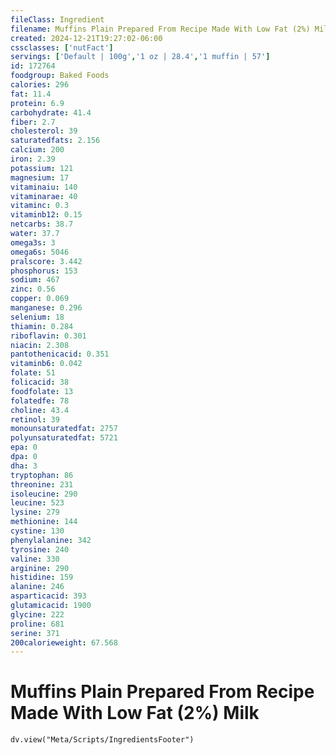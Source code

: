 ```yaml
---
fileClass: Ingredient
filename: Muffins Plain Prepared From Recipe Made With Low Fat (2%) Milk
created: 2024-12-21T19:27:02-06:00
cssclasses: ['nutFact']
servings: ['Default | 100g','1 oz | 28.4','1 muffin | 57']
id: 172764
foodgroup: Baked Foods
calories: 296
fat: 11.4
protein: 6.9
carbohydrate: 41.4
fiber: 2.7
cholesterol: 39
saturatedfats: 2.156
calcium: 200
iron: 2.39
potassium: 121
magnesium: 17
vitaminaiu: 140
vitaminarae: 40
vitaminc: 0.3
vitaminb12: 0.15
netcarbs: 38.7
water: 37.7
omega3s: 3
omega6s: 5046
pralscore: 3.442
phosphorus: 153
sodium: 467
zinc: 0.56
copper: 0.069
manganese: 0.296
selenium: 18
thiamin: 0.284
riboflavin: 0.301
niacin: 2.308
pantothenicacid: 0.351
vitaminb6: 0.042
folate: 51
folicacid: 38
foodfolate: 13
folatedfe: 78
choline: 43.4
retinol: 39
monounsaturatedfat: 2757
polyunsaturatedfat: 5721
epa: 0
dpa: 0
dha: 3
tryptophan: 86
threonine: 231
isoleucine: 290
leucine: 523
lysine: 279
methionine: 144
cystine: 130
phenylalanine: 342
tyrosine: 240
valine: 330
arginine: 290
histidine: 159
alanine: 246
asparticacid: 393
glutamicacid: 1900
glycine: 222
proline: 681
serine: 371
200calorieweight: 67.568
---
```


# Muffins Plain Prepared From Recipe Made With Low Fat (2%) Milk

```dataviewjs
dv.view("Meta/Scripts/IngredientsFooter")
```